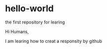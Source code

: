 # hello-world
the first repository for learing 

Hi Humans,

I am learing how to creat a responsity by github
